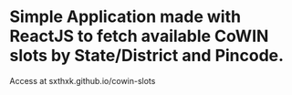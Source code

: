 # Simple Application made with ReactJS to fetch available CoWIN slots by State/District and Pincode.

Access at sxthxk.github.io/cowin-slots